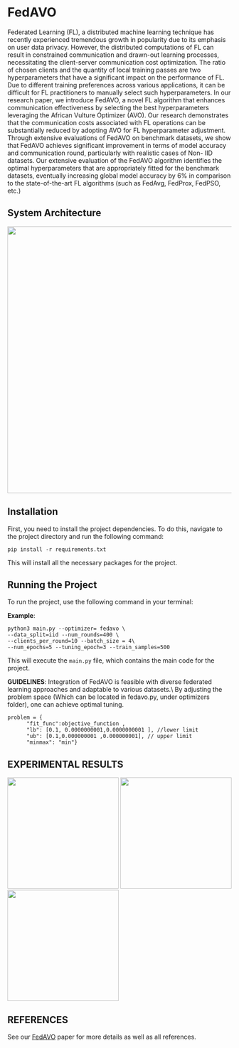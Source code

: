 # FedAVO

Federated Learning (FL), a distributed machine
learning technique has recently experienced tremendous growth
in popularity due to its emphasis on user data privacy. However,
the distributed computations of FL can result in constrained
communication and drawn-out learning processes, necessitating
the client-server communication cost optimization. The ratio
of chosen clients and the quantity of local training passes are
two hyperparameters that have a significant impact on the
performance of FL. Due to different training preferences across
various applications, it can be difficult for FL practitioners to
manually select such hyperparameters. In our research paper,
we introduce FedAVO, a novel FL algorithm that enhances
communication effectiveness by selecting the best hyperparameters
leveraging the African Vulture Optimizer (AVO). Our research
demonstrates that the communication costs associated with FL
operations can be substantially reduced by adopting AVO for
FL hyperparameter adjustment. Through extensive evaluations
of FedAVO on benchmark datasets, we show that FedAVO
achieves significant improvement in terms of model accuracy and
communication round, particularly with realistic cases of Non-
IID datasets. Our extensive evaluation of the FedAVO algorithm
identifies the optimal hyperparameters that are appropriately
fitted for the benchmark datasets, eventually increasing global
model accuracy by 6% in comparison to the state-of-the-art FL
algorithms (such as FedAvg, FedProx, FedPSO, etc.)


## System Architecture


<img src="figures/sys_arch.png" align="center" width="600">



## Installation

First, you need to install the project dependencies. To do this, navigate to the project directory and run the following command:

```
pip install -r requirements.txt
```

This will install all the necessary packages for the project.

## Running the Project

To run the project, use the following command in your terminal:

**Example**: 
```
python3 main.py --optimizer= fedavo \
--data_split=iid --num_rounds=400 \
--clients_per_round=10 --batch_size = 4\
--num_epochs=5 --tuning_epoch=3 --train_samples=500
```

This will execute the `main.py` file, which contains the main code for the project. 


**GUIDELINES**: 
Integration of FedAVO is feasible with diverse federated learning approaches and adaptable to various datasets.\ By adjusting the problem space (Which can be located in fedavo.py, under optimizers folder), one can achieve optimal tuning.
```
problem = {
      "fit_func":objective_function ,
      "lb": [0.1, 0.0000000001,0.0000000001 ], //lower limit
      "ub": [0.1,0.000000001 ,0.000000001], // upper limit
      "minmax": "min"}

```



## EXPERIMENTAL RESULTS

<img src="figures/FashionAcccorr.png" width="250"> <img src="figures/non-iid-CIFAR.png" width="250"> <img src="figures/non-iid-mnist_upd.png" width="250">

## REFERENCES 
See our [FedAVO](https://arxiv.org/abs/2305.01154) paper for more details as well as all references.



